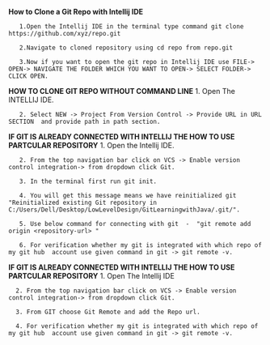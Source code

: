 **How to Clone a Git Repo with Intellij IDE** 

       1.Open the Intellij IDE in the terminal type command git clone https://github.com/xyz/repo.git
       
       2.Navigate to cloned repository using cd repo from repo.git
       
       3.Now if you want to open the git repo in Intellij IDE use FILE-> OPEN-> NAVIGATE THE FOLDER WHICH YOU WANT TO OPEN-> SELECT FOLDER-> CLICK OPEN.
       
**HOW TO CLONE GIT REPO WITHOUT COMMAND LINE**
       1. Open The INTELLIJ IDE.
       
       2. Select NEW -> Project From Version Control -> Provide URL in URL SECTION  and provide path in path section.
       
**IF GIT IS ALREADY CONNECTED WITH INTELLIJ THE HOW TO USE PARTCULAR REPOSITORY**
       1. Open the Intellij IDE.
       
       2. From the top navigation bar click on VCS -> Enable version control integration-> from dropdown click Git.
       
       3. In the terminal first run git init.
       
       4. You will get this message means we have reinitialized git  "Reinitialized existing Git repository in C:/Users/Dell/Desktop/LowLevelDesign/GitLearningwithJava/.git/".
       
       5. Use below command for connecting with git  -  "git remote add origin <repository-url> "
       
       6. For verification whether my git is integrated with which repo of my git hub  account use given command in git -> git remote -v.

**IF GIT IS ALREADY CONNECTED WITH INTELLIJ THE HOW TO USE PARTCULAR REPOSITORY**
      1. Open The Intellij IDE 

      2. From the top navigation bar click on VCS -> Enable version control integration-> from dropdown click Git.

      3. From GIT choose Git Remote and add the Repo url.

      4. For verification whether my git is integrated with which repo of my git hub  account use given command in git -> git remote -v.

      

       

